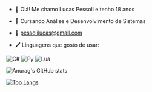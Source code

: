 - 👋 Olá! Me chamo Lucas Pessoli e tenho 18 anos
- 📖 Cursando Análise e Desenvolvimento de Sistemas
- 📧 pessolilucas@gmail.com


- 🖊️ Linguagens que gosto de usar:

![C#](https://img.shields.io/badge/C%23-239120?style=for-the-badge&logo=c-sharp&logoColor=white)
![Py](https://img.shields.io/badge/Python-3776AB?style=for-the-badge&logo=python&logoColor=white)
![Lua](https://img.shields.io/badge/Lua-2C2D72?style=for-the-badge&logo=lua&logoColor=white)


![Anurag's GitHub stats](https://github-readme-stats.vercel.app/api?username=lucaspessoli&show_icons=true&theme=transparent)

[![Top Langs](https://github-readme-stats.vercel.app/api/top-langs/?username=lucaspessoli&layout=compact)](https://github.com/anuraghazra/github-readme-stats)
